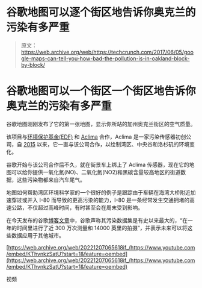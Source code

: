 # 谷歌地图可以逐个街区地告诉你奥克兰的污染有多严重 

> 原文：<https://web.archive.org/web/https://techcrunch.com/2017/06/05/google-maps-can-tell-you-how-bad-the-pollution-is-in-oakland-block-by-block/>

# 谷歌地图可以一个街区一个街区地告诉你奥克兰的污染有多严重

谷歌地图刚刚发布了它的第一张地图，显示你所站的加州奥克兰街区的空气质量。

该项目与[环境保护基金(EDF)](https://web.archive.org/web/20221207065618/http://www.edf.org/) 和 [Aclima](https://web.archive.org/web/20221207065618/http://aclima.io/) 合作，Aclima 是一家污染传感器初创公司，自 [2015](https://web.archive.org/web/20221207065618/https://beta.techcrunch.com/2015/06/30/googleair/) 以来，它一直与该公司合作，以绘制湾区、中央谷和洛杉矶的环境变化。

谷歌开始与该公司合作后不久，就在街景车上绑上了 Aclima 传感器，现在它的地图可以给你提供一氧化氮(NO)、二氧化氮(NO2)和黑碳含量较高地区的街道数据，这些污染物都来自汽车尾气。

地图如何帮助湾区环境科学家的一个很好的例子是跟踪由于车辆在海湾大桥附近加速穿过或并入 I-80 而导致的更高污染的能力，I-80 是一条经常发生交通拥堵的高速公路，不仅超过高峰时间，有时甚至会在周末受到影响。

在今天发布的谷歌[博客文章](https://web.archive.org/web/20221207065618/https://blog.google/products/maps/lets-clear-air-mapping-our-environment-our-health/)中，谷歌声称其污染数据集是有史以来最大的，“在一年的时间里进行了近 300 万次测量和 14000 英里的拍摄”，并表示未来可以将这些数据应用于其他城市。

[https://web.archive.org/web/20221207065618if_/https://www.youtube.com/embed/KThvnkzSatU?start=1&feature=oembed](https://web.archive.org/web/20221207065618if_/https://www.youtube.com/embed/KThvnkzSatU?start=1&feature=oembed)

视频